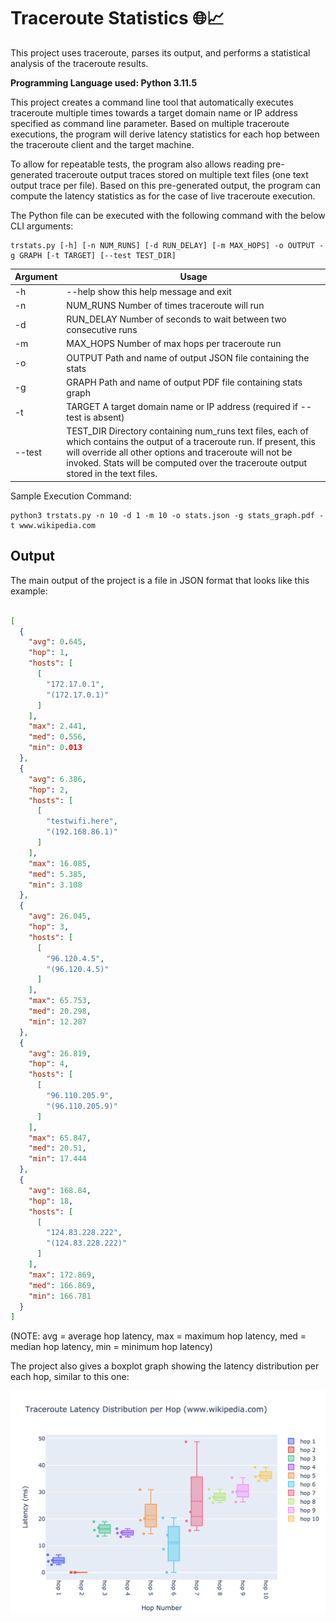 # Traceroute Statistics 🌐📈
This project uses traceroute, parses its output, and performs a statistical analysis of the traceroute results.

**Programming Language used: Python 3.11.5**

This project creates a command line tool that automatically executes traceroute multiple times towards a target domain name or IP address specified as command line parameter. Based on multiple traceroute executions, the program will derive latency statistics for each hop between the traceroute client and the target machine.

To allow for repeatable tests, the program also allows reading pre-generated traceroute output traces stored on multiple text files (one text output trace per file). Based on this pre-generated output, the program can compute the latency statistics as for the case of live traceroute execution.

The Python file can be executed with the following command with the below CLI arguments:

```
trstats.py [-h] [-n NUM_RUNS] [-d RUN_DELAY] [-m MAX_HOPS] -o OUTPUT -g GRAPH [-t TARGET] [--test TEST_DIR]
```

| Argument  | Usage |
| ------------- | ------------- |
| -h | --help show this help message and exit |
| -n | NUM_RUNS Number of times traceroute will run |
| -d | RUN_DELAY Number of seconds to wait between two consecutive runs |
| -m | MAX_HOPS Number of max hops per traceroute run |
| -o | OUTPUT Path and name of output JSON file containing the stats |
| -g | GRAPH Path and name of output PDF file containing stats graph |
| -t | TARGET A target domain name or IP address (required if --test is absent) |
| --test | TEST_DIR Directory containing num_runs text files, each of which contains the output of a traceroute run. If present, this will override all other options and traceroute will not be invoked. Stats will be computed over the traceroute output stored in the text files. |

Sample Execution Command:
```
python3 trstats.py -n 10 -d 1 -m 10 -o stats.json -g stats_graph.pdf -t www.wikipedia.com
```
## Output
The main output of the project is a file in JSON format that looks like this example:
```json

[
  {
    "avg": 0.645,
    "hop": 1,
    "hosts": [
      [
        "172.17.0.1",
        "(172.17.0.1)"
      ]
    ],
    "max": 2.441,
    "med": 0.556,
    "min": 0.013
  },
  {
    "avg": 6.386,
    "hop": 2,
    "hosts": [
      [
        "testwifi.here",
        "(192.168.86.1)"
      ]
    ],
    "max": 16.085,
    "med": 5.385,
    "min": 3.108
  },
  {
    "avg": 26.045,
    "hop": 3,
    "hosts": [
      [
        "96.120.4.5",
        "(96.120.4.5)"
      ]
    ],
    "max": 65.753,
    "med": 20.298,
    "min": 12.287
  },
  {
    "avg": 26.819,
    "hop": 4,
    "hosts": [
      [
        "96.110.205.9",
        "(96.110.205.9)"
      ]
    ],
    "max": 65.847,
    "med": 20.51,
    "min": 17.444
  },
  {
    "avg": 168.84,
    "hop": 18,
    "hosts": [
      [
        "124.83.228.222",
        "(124.83.228.222)"
      ]
    ],
    "max": 172.869,
    "med": 166.869,
    "min": 166.781
  }
]
```
(NOTE: avg = average hop latency, max = maximum hop latency, med = median hop latency, min = minimum
hop latency)

The project also gives a boxplot graph showing the latency distribution per each hop, similar to this one:


![Graph Output](https://github.com/karishmahegde/Traceroute-Statistics/blob/main/Outputs/GraphOutput.png?raw=true)
